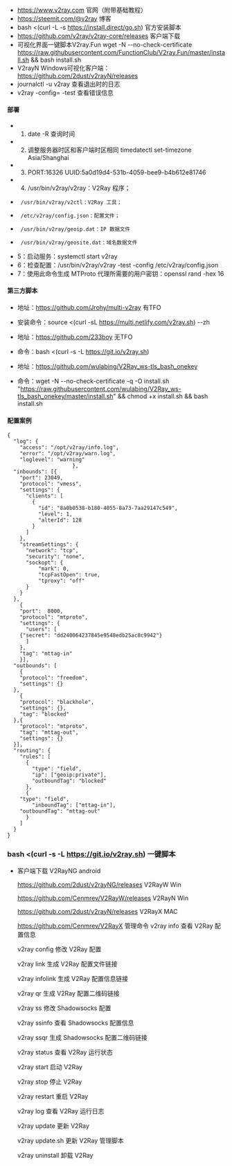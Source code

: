 ####    
-   https://www.v2ray.com     官网（附带基础教程）
-   https://steemit.com/@v2ray      博客
-   bash <(curl -L -s https://install.direct/go.sh)    官方安装脚本
-   https://github.com/v2ray/v2ray-core/releases      客户端下载
-   可视化界面一键脚本V2ray.Fun  wget -N --no-check-certificate https://raw.githubusercontent.com/FunctionClub/V2ray.Fun/master/install.sh && bash install.sh  
-   V2rayN Windows可视化客户端：https://github.com/2dust/v2rayN/releases
-   journalctl -u v2ray    查看退出时的日志
-   v2ray -config=<config-file> -test  查看错误信息
####    部署
-   1. date -R 查询时间
-   2. 调整服务器时区和客户端时区相同   timedatectl set-timezone Asia/Shanghai
-   3.  PORT:16326
        UUID:5a0d19d4-531b-4059-bee9-b4b612e81746
-   4. /usr/bin/v2ray/v2ray：V2Ray 程序；
-      /usr/bin/v2ray/v2ctl：V2Ray 工具；
-      /etc/v2ray/config.json：配置文件；
-      /usr/bin/v2ray/geoip.dat：IP 数据文件
-      /usr/bin/v2ray/geosite.dat：域名数据文件
-   5：启动服务：systemctl start v2ray
-   6：检查配置：/usr/bin/v2ray/v2ray -test -config /etc/v2ray/config.json
-   7：使用此命令生成 MTProto 代理所需要的用户密钥：openssl rand -hex 16



####    第三方脚本
-   地址：https://github.com/Jrohy/multi-v2ray   有TFO
-   安装命令：source <(curl -sL https://multi.netlify.com/v2ray.sh) --zh

-   地址：https://github.com/233boy   无TFO
-   命令：bash <(curl -s -L https://git.io/v2ray.sh)

-   地址：https://github.com/wulabing/V2Ray_ws-tls_bash_onekey 
-   命令：wget -N --no-check-certificate -q -O install.sh "https://raw.githubusercontent.com/wulabing/V2Ray_ws-tls_bash_onekey/master/install.sh" && chmod +x install.sh && bash install.sh


####    配置案例
~~~~text
{
  "log": {
    "access": "/opt/v2ray/info.log",
    "error": "/opt/v2ray/warn.log",
    "loglevel": "warning"
				     },
  "inbounds": [{
    "port": 23049,
    "protocol": "vmess",
    "settings": {
      "clients": [
        {
          "id": "8a0b0538-b180-4055-8a73-7aa29147c549",
          "level": 1,
          "alterId": 128
        }
      ]
    },
    "streamSettings": {
      "network": "tcp",
      "security": "none",
      "sockopt": {
	      "mark": 0,
          "tcpFastOpen": true,
	      "tproxy": "off"
      }
    }
  },
    {
    "port":  8000,
    "protocol": "mtproto",
    "settings": {
      "users": [
	{"secret": "dd240064237845e9548edb25ac8c9942"}
      ]	
    },
    "tag": "mttag-in"
    }],
  "outbounds": [
    {
    "protocol": "freedom",
    "settings": {}
  },
    {
    "protocol": "blackhole",
    "settings": {},
    "tag": "blocked"
  },{
    "protocol": "mtproto",
    "tag": "mttag-out",
    "settings": {}
  }],
  "routing": {
    "rules": [
      {
        "type": "field",
        "ip": ["geoip:private"],
        "outboundTag": "blocked"
      },
      {
	"type": "field",
        "inboundTag": ["mttag-in"],
	"outboundTag": "mttag-out"
      }
    ]
  }
}
~~~~


###     bash <(curl -s -L https://git.io/v2ray.sh)        一键脚本
-   客户端下载
    V2RayNG android
    
    https://github.com/2dust/v2rayNG/releases
    V2RayW Win
    
    https://github.com/Cenmrev/V2RayW/releases
    V2RayN Win
    
    https://github.com/2dust/v2rayN/releases
    V2RayX MAC
    
    https://github.com/Cenmrev/V2RayX
    管理命令
    v2ray info 查看 V2Ray 配置信息
    
    v2ray config 修改 V2Ray 配置
    
    v2ray link 生成 V2Ray 配置文件链接
    
    v2ray infolink 生成 V2Ray 配置信息链接
    
    v2ray qr 生成 V2Ray 配置二维码链接
    
    v2ray ss 修改 Shadowsocks 配置
    
    v2ray ssinfo 查看 Shadowsocks 配置信息
    
    v2ray ssqr 生成 Shadowsocks 配置二维码链接
    
    v2ray status 查看 V2Ray 运行状态
    
    v2ray start 启动 V2Ray
    
    v2ray stop 停止 V2Ray
    
    v2ray restart 重启 V2Ray
    
    v2ray log 查看 V2Ray 运行日志
    
    v2ray update 更新 V2Ray
    
    v2ray update.sh 更新 V2Ray 管理脚本
    
    v2ray uninstall 卸载 V2Ray

